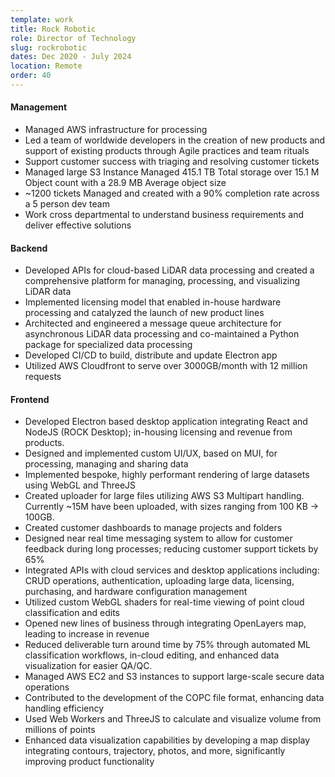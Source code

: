 ```yaml
---
template: work
title: Rock Robotic
role: Director of Technology
slug: rockrobotic
dates: Dec 2020 - July 2024
location: Remote
order: 40
---
```

#### Management
- Managed AWS infrastructure for processing 
- Led a team of worldwide developers in the creation of new products and support of existing products through Agile practices and team rituals
- Support customer success with triaging and resolving customer tickets
- Managed large S3 Instance Managed 415.1 TB Total storage over 15.1 M Object count with a 28.9 MB Average object size
- ~1200 tickets Managed and created with a 90% completion rate across a 5 person dev team
- Work cross departmental to understand business requirements and deliver effective solutions 

#### Backend
- Developed APIs for cloud-based LiDAR data processing and created a comprehensive platform for managing, processing, and visualizing LiDAR data
- Implemented licensing model that enabled in-house hardware processing and catalyzed the launch of new product lines
- Architected and engineered a message queue architecture for asynchronous LiDAR data processing and co-maintained a Python package for specialized data processing
- Developed CI/CD to build, distribute and update Electron app
- Utilized AWS Cloudfront to serve over 3000GB/month with 12 million requests

#### Frontend 
- Developed Electron based desktop application integrating React and NodeJS (ROCK Desktop); in-housing licensing and revenue from products.
- Designed and implemented custom UI/UX, based on MUI, for processing, managing and sharing data
- Implemented bespoke, highly performant rendering of large datasets using WebGL and ThreeJS
- Created uploader for large files utilizing AWS S3 Multipart handling. Currently ~15M have been uploaded, with sizes ranging from 100 KB -> 100GB.
- Created customer dashboards to manage projects and folders
- Designed near real time messaging system to allow for customer feedback during long processes; reducing customer support tickets by 65%
- Integrated APIs with cloud services and desktop applications including: CRUD operations, authentication, uploading large data, licensing, purchasing, and hardware configuration management 
- Utilized custom WebGL shaders for  real-time viewing of point cloud classification and edits
- Opened new lines of business through integrating OpenLayers map, leading to increase in revenue
- Reduced deliverable turn around time by 75% through automated ML classification workflows, in-cloud editing, and enhanced data visualization for easier QA/QC.
- Managed AWS EC2 and S3 instances to support large-scale secure data operations
- Contributed to the development of the COPC file format, enhancing data handling efficiency
- Used Web Workers and ThreeJS to calculate and visualize volume from millions of points
- Enhanced data visualization capabilities by developing a map display integrating contours, trajectory, photos, and more, significantly improving product functionality
